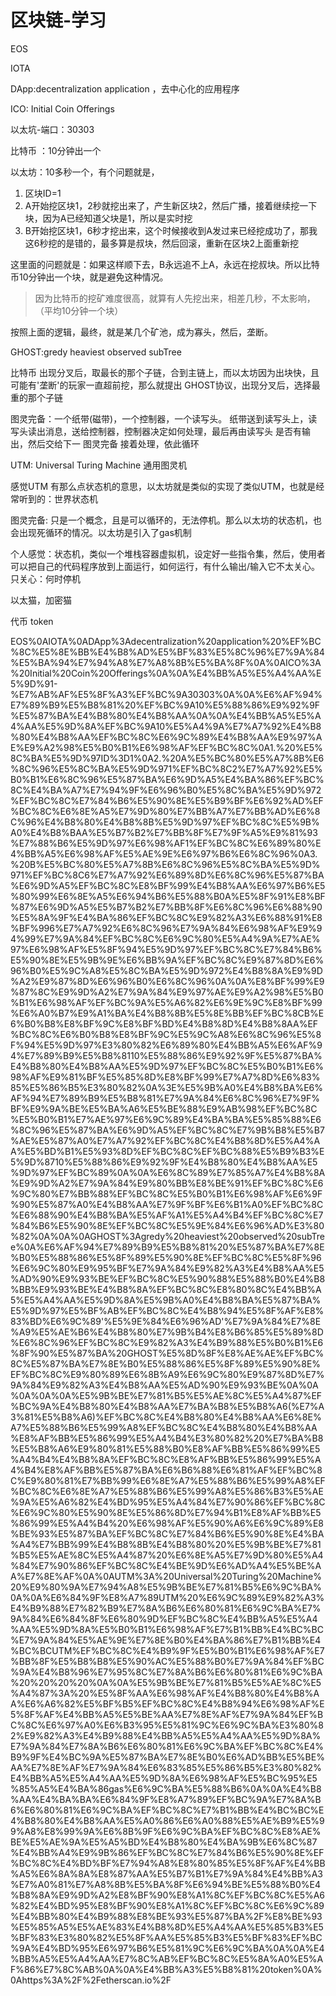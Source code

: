 # 区块链-学习

EOS

IOTA

DApp:decentralization application ，去中心化的应用程序

ICO: Initial Coin Offerings

以太坑\-端口：30303

比特币 ：10分钟出一个

以太坊：10多秒一个，有个问题就是，

1. 区块ID=1
2. A开始挖区块1，2秒就挖出来了，产生新区块2，然后广播，接着继续挖一下块，因为A已经知道父块是1，所以是实时挖
3. B开始挖区块1，6秒才挖出来，这个时候接收到A发过来已经挖成功了，那我这6秒挖的是错的，最多算是叔块，然后回滚，重新在区块2上面重新挖

这里面的问题就是：如果这样顺下去，B永远追不上A，永远在挖叔块。所以比特币10分钟出一个块，就是避免这种情况。

> 因为比特币的挖矿难度很高，就算有人先挖出来，相差几秒，不太影响，（平均10分钟一个块）

按照上面的逻辑，最终，就是某几个矿池，成为寡头，然后，垄断。

GHOST:gredy heaviest observed subTree

比特币 出现分叉后，取最长的那个子链，合到主链上，而以太坊因为出块快，且可能有'垄断'的玩家一直超前挖，那么就提出 GHOST协议，出现分叉后，选择最重的那个子链

图灵完备：一个纸带\(磁带\)，一个控制器，一个读写头。 纸带送到读写头上，读写头读出消息，送给控制器，控制器决定如何处理，最后再由读写头 是否有输出，然后交给下一 图灵完备 接着处理，依此循环

UTM: Universal Turing Machine 通用图灵机

感觉UTM 有那么点状态机的意思，以太坊就是类似的实现了类似UTM，也就是经常听到的：世界状态机

图灵完备: 只是一个概念，且是可以循环的，无法停机。那么以太坊的状态机，也会出现死循环的情况。以太坊是引入了gas机制

个人感觉：状态机，类似一个堆栈容器虚拟机，设定好一些指令集，然后，使用者可以把自己的代码程序放到上面运行，如何运行，有什么输出/输入它不太关心。只关心：何时停机

以太猫，加密猫

代币 token

EOS%0AIOTA%0ADApp%3Adecentralization%20application%20%EF%BC%8C%E5%8E%BB%E4%B8%AD%E5%BF%83%E5%8C%96%E7%9A%84%E5%BA%94%E7%94%A8%E7%A8%8B%E5%BA%8F%0A%0AICO%3A%20Initial%20Coin%20Offerings%0A%0A%E4%BB%A5%E5%A4%AA%E5%9D%91\-%E7%AB%AF%E5%8F%A3%EF%BC%9A30303%0A%0A%E6%AF%94%E7%89%B9%E5%B8%81%20%EF%BC%9A10%E5%88%86%E9%92%9F%E5%87%BA%E4%B8%80%E4%B8%AA%0A%0A%E4%BB%A5%E5%A4%AA%E5%9D%8A%EF%BC%9A10%E5%A4%9A%E7%A7%92%E4%B8%80%E4%B8%AA%EF%BC%8C%E6%9C%89%E4%B8%AA%E9%97%AE%E9%A2%98%E5%B0%B1%E6%98%AF%EF%BC%8C%0A1.%20%E5%8C%BA%E5%9D%97ID%3D1%0A2.%20A%E5%BC%80%E5%A7%8B%E6%8C%96%E5%8C%BA%E5%9D%971%EF%BC%8C2%E7%A7%92%E5%B0%B1%E6%8C%96%E5%87%BA%E6%9D%A5%E4%BA%86%EF%BC%8C%E4%BA%A7%E7%94%9F%E6%96%B0%E5%8C%BA%E5%9D%972%EF%BC%8C%E7%84%B6%E5%90%8E%E5%B9%BF%E6%92%AD%EF%BC%8C%E6%8E%A5%E7%9D%80%E7%BB%A7%E7%BB%AD%E6%8C%96%E4%B8%80%E4%B8%8B%E5%9D%97%EF%BC%8C%E5%9B%A0%E4%B8%BAA%E5%B7%B2%E7%BB%8F%E7%9F%A5%E9%81%93%E7%88%B6%E5%9D%97%E6%98%AF1%EF%BC%8C%E6%89%80%E4%BB%A5%E6%98%AF%E5%AE%9E%E6%97%B6%E6%8C%96%0A3.%20B%E5%BC%80%E5%A7%8B%E6%8C%96%E5%8C%BA%E5%9D%971%EF%BC%8C6%E7%A7%92%E6%89%8D%E6%8C%96%E5%87%BA%E6%9D%A5%EF%BC%8C%E8%BF%99%E4%B8%AA%E6%97%B6%E5%80%99%E6%8E%A5%E6%94%B6%E5%88%B0A%E5%8F%91%E8%BF%87%E6%9D%A5%E5%B7%B2%E7%BB%8F%E6%8C%96%E6%88%90%E5%8A%9F%E4%BA%86%EF%BC%8C%E9%82%A3%E6%88%91%E8%BF%996%E7%A7%92%E6%8C%96%E7%9A%84%E6%98%AF%E9%94%99%E7%9A%84%EF%BC%8C%E6%9C%80%E5%A4%9A%E7%AE%97%E6%98%AF%E5%8F%94%E5%9D%97%EF%BC%8C%E7%84%B6%E5%90%8E%E5%9B%9E%E6%BB%9A%EF%BC%8C%E9%87%8D%E6%96%B0%E5%9C%A8%E5%8C%BA%E5%9D%972%E4%B8%8A%E9%9D%A2%E9%87%8D%E6%96%B0%E6%8C%96%0A%0A%E8%BF%99%E9%87%8C%E9%9D%A2%E7%9A%84%E9%97%AE%E9%A2%98%E5%B0%B1%E6%98%AF%EF%BC%9A%E5%A6%82%E6%9E%9C%E8%BF%99%E6%A0%B7%E9%A1%BA%E4%B8%8B%E5%8E%BB%EF%BC%8CB%E6%B0%B8%E8%BF%9C%E8%BF%BD%E4%B8%8D%E4%B8%8AA%EF%BC%8C%E6%B0%B8%E8%BF%9C%E5%9C%A8%E6%8C%96%E5%8F%94%E5%9D%97%E3%80%82%E6%89%80%E4%BB%A5%E6%AF%94%E7%89%B9%E5%B8%8110%E5%88%86%E9%92%9F%E5%87%BA%E4%B8%80%E4%B8%AA%E5%9D%97%EF%BC%8C%E5%B0%B1%E6%98%AF%E9%81%BF%E5%85%8D%E8%BF%99%E7%A7%8D%E6%83%85%E5%86%B5%E3%80%82%0A%3E%E5%9B%A0%E4%B8%BA%E6%AF%94%E7%89%B9%E5%B8%81%E7%9A%84%E6%8C%96%E7%9F%BF%E9%9A%BE%E5%BA%A6%E5%BE%88%E9%AB%98%EF%BC%8C%E5%B0%B1%E7%AE%97%E6%9C%89%E4%BA%BA%E5%85%88%E6%8C%96%E5%87%BA%E6%9D%A5%EF%BC%8C%E7%9B%B8%E5%B7%AE%E5%87%A0%E7%A7%92%EF%BC%8C%E4%B8%8D%E5%A4%AA%E5%BD%B1%E5%93%8D%EF%BC%8C%EF%BC%88%E5%B9%B3%E5%9D%8710%E5%88%86%E9%92%9F%E4%B8%80%E4%B8%AA%E5%9D%97%EF%BC%89%0A%0A%E6%8C%89%E7%85%A7%E4%B8%8A%E9%9D%A2%E7%9A%84%E9%80%BB%E8%BE%91%EF%BC%8C%E6%9C%80%E7%BB%88%EF%BC%8C%E5%B0%B1%E6%98%AF%E6%9F%90%E5%87%A0%E4%B8%AA%E7%9F%BF%E6%B1%A0%EF%BC%8C%E6%88%90%E4%B8%BA%E5%AF%A1%E5%A4%B4%EF%BC%8C%E7%84%B6%E5%90%8E%EF%BC%8C%E5%9E%84%E6%96%AD%E3%80%82%0A%0A%0AGHOST%3Agredy%20heaviest%20observed%20subTree%0A%E6%AF%94%E7%89%B9%E5%B8%81%20%E5%87%BA%E7%8E%B0%E5%88%86%E5%8F%89%E5%90%8E%EF%BC%8C%E5%8F%96%E6%9C%80%E9%95%BF%E7%9A%84%E9%82%A3%E4%B8%AA%E5%AD%90%E9%93%BE%EF%BC%8C%E5%90%88%E5%88%B0%E4%B8%BB%E9%93%BE%E4%B8%8A%EF%BC%8C%E8%80%8C%E4%BB%A5%E5%A4%AA%E5%9D%8A%E5%9B%A0%E4%B8%BA%E5%87%BA%E5%9D%97%E5%BF%AB%EF%BC%8C%E4%B8%94%E5%8F%AF%E8%83%BD%E6%9C%89'%E5%9E%84%E6%96%AD'%E7%9A%84%E7%8E%A9%E5%AE%B6%E4%B8%80%E7%9B%B4%E8%B6%85%E5%89%8D%E6%8C%96%EF%BC%8C%E9%82%A3%E4%B9%88%E5%B0%B1%E6%8F%90%E5%87%BA%20GHOST%E5%8D%8F%E8%AE%AE%EF%BC%8C%E5%87%BA%E7%8E%B0%E5%88%86%E5%8F%89%E5%90%8E%EF%BC%8C%E9%80%89%E6%8B%A9%E6%9C%80%E9%87%8D%E7%9A%84%E9%82%A3%E4%B8%AA%E5%AD%90%E9%93%BE%0A%0A%0A%0A%0A%E5%9B%BE%E7%81%B5%E5%AE%8C%E5%A4%87%EF%BC%9A%E4%B8%80%E4%B8%AA%E7%BA%B8%E5%B8%A6\(%E7%A3%81%E5%B8%A6\)%EF%BC%8C%E4%B8%80%E4%B8%AA%E6%8E%A7%E5%88%B6%E5%99%A8%EF%BC%8C%E4%B8%80%E4%B8%AA%E8%AF%BB%E5%86%99%E5%A4%B4%E3%80%82%20%E7%BA%B8%E5%B8%A6%E9%80%81%E5%88%B0%E8%AF%BB%E5%86%99%E5%A4%B4%E4%B8%8A%EF%BC%8C%E8%AF%BB%E5%86%99%E5%A4%B4%E8%AF%BB%E5%87%BA%E6%B6%88%E6%81%AF%EF%BC%8C%E9%80%81%E7%BB%99%E6%8E%A7%E5%88%B6%E5%99%A8%EF%BC%8C%E6%8E%A7%E5%88%B6%E5%99%A8%E5%86%B3%E5%AE%9A%E5%A6%82%E4%BD%95%E5%A4%84%E7%90%86%EF%BC%8C%E6%9C%80%E5%90%8E%E5%86%8D%E7%94%B1%E8%AF%BB%E5%86%99%E5%A4%B4%20%E6%98%AF%E5%90%A6%E6%9C%89%E8%BE%93%E5%87%BA%EF%BC%8C%E7%84%B6%E5%90%8E%E4%BA%A4%E7%BB%99%E4%B8%8B%E4%B8%80%20%E5%9B%BE%E7%81%B5%E5%AE%8C%E5%A4%87%20%E6%8E%A5%E7%9D%80%E5%A4%84%E7%90%86%EF%BC%8C%E4%BE%9D%E6%AD%A4%E5%BE%AA%E7%8E%AF%0A%0AUTM%3A%20Universal%20Turing%20Machine%20%E9%80%9A%E7%94%A8%E5%9B%BE%E7%81%B5%E6%9C%BA%0A%0A%E6%84%9F%E8%A7%89UTM%20%E6%9C%89%E9%82%A3%E4%B9%88%E7%82%B9%E7%8A%B6%E6%80%81%E6%9C%BA%E7%9A%84%E6%84%8F%E6%80%9D%EF%BC%8C%E4%BB%A5%E5%A4%AA%E5%9D%8A%E5%B0%B1%E6%98%AF%E7%B1%BB%E4%BC%BC%E7%9A%84%E5%AE%9E%E7%8E%B0%E4%BA%86%E7%B1%BB%E4%BC%BCUTM%EF%BC%8C%E4%B9%9F%E5%B0%B1%E6%98%AF%E7%BB%8F%E5%B8%B8%E5%90%AC%E5%88%B0%E7%9A%84%EF%BC%9A%E4%B8%96%E7%95%8C%E7%8A%B6%E6%80%81%E6%9C%BA%20%20%20%20%0A%0A%E5%9B%BE%E7%81%B5%E5%AE%8C%E5%A4%87%3A%20%E5%8F%AA%E6%98%AF%E4%B8%80%E4%B8%AA%E6%A6%82%E5%BF%B5%EF%BC%8C%E4%B8%94%E6%98%AF%E5%8F%AF%E4%BB%A5%E5%BE%AA%E7%8E%AF%E7%9A%84%EF%BC%8C%E6%97%A0%E6%B3%95%E5%81%9C%E6%9C%BA%E3%80%82%E9%82%A3%E4%B9%88%E4%BB%A5%E5%A4%AA%E5%9D%8A%E7%9A%84%E7%8A%B6%E6%80%81%E6%9C%BA%EF%BC%8C%E4%B9%9F%E4%BC%9A%E5%87%BA%E7%8E%B0%E6%AD%BB%E5%BE%AA%E7%8E%AF%E7%9A%84%E6%83%85%E5%86%B5%E3%80%82%E4%BB%A5%E5%A4%AA%E5%9D%8A%E6%98%AF%E5%BC%95%E5%85%A5%E4%BA%86gas%E6%9C%BA%E5%88%B6%0A%0A%E4%B8%AA%E4%BA%BA%E6%84%9F%E8%A7%89%EF%BC%9A%E7%8A%B6%E6%80%81%E6%9C%BA%EF%BC%8C%E7%B1%BB%E4%BC%BC%E4%B8%80%E4%B8%AA%E5%A0%86%E6%A0%88%E5%AE%B9%E5%99%A8%E8%99%9A%E6%8B%9F%E6%9C%BA%EF%BC%8C%E8%AE%BE%E5%AE%9A%E5%A5%BD%E4%B8%80%E4%BA%9B%E6%8C%87%E4%BB%A4%E9%9B%86%EF%BC%8C%E7%84%B6%E5%90%8E%EF%BC%8C%E4%BD%BF%E7%94%A8%E8%80%85%E5%8F%AF%E4%BB%A5%E6%8A%8A%E8%87%AA%E5%B7%B1%E7%9A%84%E4%BB%A3%E7%A0%81%E7%A8%8B%E5%BA%8F%E6%94%BE%E5%88%B0%E4%B8%8A%E9%9D%A2%E8%BF%90%E8%A1%8C%EF%BC%8C%E5%A6%82%E4%BD%95%E8%BF%90%E8%A1%8C%EF%BC%8C%E6%9C%89%E4%BB%80%E4%B9%88%E8%BE%93%E5%87%BA%2F%E8%BE%93%E5%85%A5%E5%AE%83%E4%B8%8D%E5%A4%AA%E5%85%B3%E5%BF%83%E3%80%82%E5%8F%AA%E5%85%B3%E5%BF%83%EF%BC%9A%E4%BD%95%E6%97%B6%E5%81%9C%E6%9C%BA%0A%0A%E4%BB%A5%E5%A4%AA%E7%8C%AB%EF%BC%8C%E5%8A%A0%E5%AF%86%E7%8C%AB%0A%0A%E4%BB%A3%E5%B8%81%20token%0A%0Ahttps%3A%2F%2Fetherscan.io%2F
